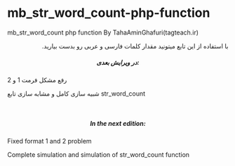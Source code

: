 # mb_str_word_count-php-function
mb_str_word_count php function By TahaAminGhafuri(tagteach.ir)
<p style="direction:rtl;">با استفاده از این تابع میتونید مقدار کلمات فارسی و عربی رو بدست بیارید.</p>
<h5 style="text-align:center;">در ویرایش بعدی:</h5>
<p>رفع مشکل فرمت 1 و 2</p>
<p>شبیه سازی کامل و مشابه سازی تابع str_word_count</p>
<br>
<h5 style="text-align:center;">In the next edition:</h5>
<p>Fixed format 1 and 2 problem</p>
<p>Complete simulation and simulation of str_word_count function</p>
